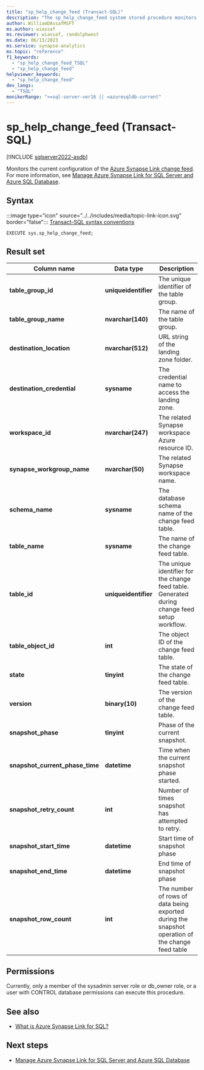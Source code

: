```yaml
---
title: "sp_help_change_feed (Transact-SQL)"
description: "The sp_help_change_feed system stored procedure monitors the current Azure Synapse Link configuration."
author: WilliamDAssafMSFT
ms.author: wiassaf
ms.reviewer: wiassaf, randolphwest
ms.date: 06/13/2023
ms.service: synapse-analytics
ms.topic: "reference"
f1_keywords:
  - "sp_help_change_feed_TSQL"
  - "sp_help_change_feed"
helpviewer_keywords:
  - "sp_help_change_feed"
dev_langs:
  - "TSQL"
monikerRange: ">=sql-server-ver16 || =azuresqldb-current"
---
```

# sp_help_change_feed (Transact-SQL)

[!INCLUDE [sqlserver2022-asdb](../../includes/applies-to-version/sqlserver2022-asdb.md)]

Monitors the current configuration of the [Azure Synapse Link change feed](../../sql-server/synapse-link/synapse-link-sql-server-change-feed.md). For more information, see [Manage Azure Synapse Link for SQL Server and Azure SQL Database](../../sql-server/synapse-link/synapse-link-sql-server-change-feed-manage.md).

## Syntax

:::image type="icon" source="../../includes/media/topic-link-icon.svg" border="false"::: [Transact-SQL syntax conventions](../../t-sql/language-elements/transact-sql-syntax-conventions-transact-sql.md)

```syntaxsql
EXECUTE sys.sp_help_change_feed;
```

## Result set

| Column name | Data type | Description |
| --- | --- | --- |
| **table_group_id** | **uniqueidentifier** | The unique identifier of the table group. |
| **table_group_name** | **nvarchar(140)** | The name of the table group. |
| **destination_location** | **nvarchar(512)** | URL string of the landing zone folder. |
| **destination_credential** | **sysname** | The credential name to access the landing zone. |
| **workspace_id** | **nvarchar(247)** | The related Synapse workspace Azure resource ID. |
| **synapse_workgroup_name** | **nvarchar(50)** | The related Synapse workspace name. |
| **schema_name** | **sysname** | The database schema name of the change feed table. |
| **table_name** | **sysname** | The name of the change feed table. |
| **table_id** | **uniqueidentifier** | The unique identifier for the change feed table. Generated during change feed setup workflow. |
| **table_object_id** | **int** | The object ID of the change feed table. |
| **state** | **tinyint** | The state of the change feed table. |
| **version** | **binary(10)** | The version of the change feed table. |
| **snapshot_phase** | **tinyint** | Phase of the current snapshot. |
| **snapshot_current_phase_time** | **datetime** | Time when the current snapshot phase started. |
| **snapshot_retry_count** | **int** | Number of times snapshot has attempted to retry. |
| **snapshot_start_time** | **datetime** | Start time of snapshot phase |
| **snapshot_end_time** | **datetime** | End time of snapshot phase |
| **snapshot_row_count** | **int** | The number of rows of data being exported during the snapshot operation of the change feed table |

## Permissions

Currently, only a member of the sysadmin server role or db_owner role, or a user with CONTROL database permissions can execute this procedure.

## See also

- [What is Azure Synapse Link for SQL?](/azure/synapse-analytics/synapse-link/sql-synapse-link-overview)

## Next steps

- [Manage Azure Synapse Link for SQL Server and Azure SQL Database](../../sql-server/synapse-link/synapse-link-sql-server-change-feed-manage.md)
